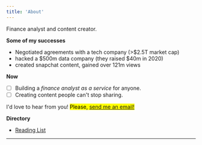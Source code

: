 ```yaml
---
title: 'About'
---
```


<!--
This content will be displayed at the top of the index page.
You can leave this empty if you don’t want to show any content.
-->

Finance analyst and content creator.

**Some of my successes**

- Negotiated agreements with a tech company (>$2.5T market cap)
- hacked a \$500m data company (they raised $40m in 2020)
- created snapchat content, gained over 121m views


**Now**
- [ ] Building a _finance analyst as a service_ for anyone.
- [ ] Creating content people can't stop sharing.

I'd love to hear from you! <mark>Please, [send me an email!](mailto:hi@lukafilipovic.com)</mark>

**Directory**

- [Reading List](https://lukaf.notion.site/Reading-List-516b645e84544077858cf5793731ff08)

---